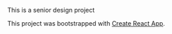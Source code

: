 This is a senior design project


This project was bootstrapped with [Create React App](https://github.com/facebookincubator/create-react-app).

